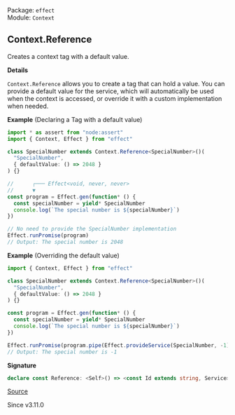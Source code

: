 Package: `effect`<br />
Module: `Context`<br />

## Context.Reference

Creates a context tag with a default value.

**Details**

`Context.Reference` allows you to create a tag that can hold a value. You can
provide a default value for the service, which will automatically be used
when the context is accessed, or override it with a custom implementation
when needed.

**Example** (Declaring a Tag with a default value)

```ts
import * as assert from "node:assert"
import { Context, Effect } from "effect"

class SpecialNumber extends Context.Reference<SpecialNumber>()(
  "SpecialNumber",
  { defaultValue: () => 2048 }
) {}

//      ┌─── Effect<void, never, never>
//      ▼
const program = Effect.gen(function* () {
  const specialNumber = yield* SpecialNumber
  console.log(`The special number is ${specialNumber}`)
})

// No need to provide the SpecialNumber implementation
Effect.runPromise(program)
// Output: The special number is 2048
```

**Example** (Overriding the default value)

```ts
import { Context, Effect } from "effect"

class SpecialNumber extends Context.Reference<SpecialNumber>()(
  "SpecialNumber",
  { defaultValue: () => 2048 }
) {}

const program = Effect.gen(function* () {
  const specialNumber = yield* SpecialNumber
  console.log(`The special number is ${specialNumber}`)
})

Effect.runPromise(program.pipe(Effect.provideService(SpecialNumber, -1)))
// Output: The special number is -1
```

**Signature**

```ts
declare const Reference: <Self>() => <const Id extends string, Service>(id: Id, options: { readonly defaultValue: () => Service; }) => ReferenceClass<Self, Id, Service>
```

[Source](https://github.com/Effect-TS/effect/tree/main/packages/effect/src/Context.ts#L557)

Since v3.11.0